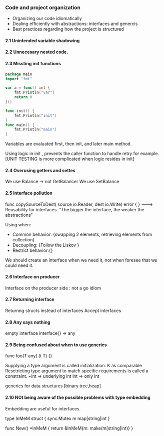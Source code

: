 ### Code and project organization

- Organizing our code idiomatically
- Dealing efficiently with abstractions: interfaces and genercis
- Best practices regarding how the project is structured

#### 2.1 Unintended variable shadowing
#### 2.2 Unnecesary nested code.
#### 2.3 Missting init functions

```go
package main
import "fmt"

var a = func() int {
	fmt.Println("var")
	return 0
}()

func init() {
	fmt.Println("init")
}
func main() {
	fmt.Println("main")
}

``` 
Variables are evaluated first, then init, and later main method.

Using logic in init , prevents the caller function to handle retry for example. [UNIT TESTING is more complicated when logic resides in init]

#### 2.4 Overusing getters and settes
We use Balance -> not GetBalancer
We use SetBalance
#### 2.5 Interface pollution

func copySourceToDest( source io.Reader, dest io.Write) error {
} ---> Reusability for interfaces.
"The bigger the interface, the weaker the abstractions"

Using when:

- Common behavior: {swapping 2 elements, retrieving elements from collection}
- Decoupling: {Follow the Liskov }
- Restrict behavior:{}

We should create an interface when we need it, not when foresee that we could need it.

#### 2.6 Interface on producer

Interface on the producer side :  not a go idiom

#### 2.7 Returning interface

Returnng structs instead of interfaces
Accept interfaces

#### 2.8 Any says nothing

empty interface interface{} -> any

#### 2.9 Being confused about when to use generics

func foo[T any] (t T) {}

Supplying a type argument is called initialization.
K as comparable
Resctricting type argument to match specific requirements is called a constraint.
~int -> underlying int
int -> only int

generics for data structures [binary tree,heap]

#### 2.10 NOt being aware of the possible problems with type embedding

Embedding are useful for interfaces.

type InMeM struct {
	sync.Mutex
	m map[string]int
}

func New() *InMeM {
	return &InMeM{m: make(m[string]int)}
}

